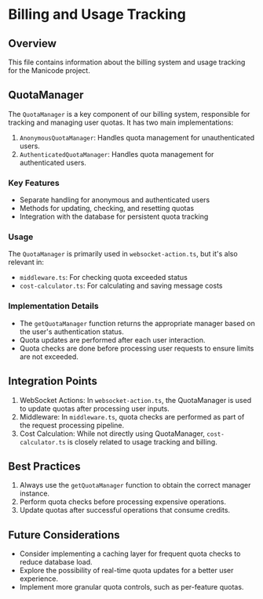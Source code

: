 # Billing and Usage Tracking

## Overview

This file contains information about the billing system and usage tracking for the Manicode project.

## QuotaManager

The `QuotaManager` is a key component of our billing system, responsible for tracking and managing user quotas. It has two main implementations:

1. `AnonymousQuotaManager`: Handles quota management for unauthenticated users.
2. `AuthenticatedQuotaManager`: Handles quota management for authenticated users.

### Key Features

- Separate handling for anonymous and authenticated users
- Methods for updating, checking, and resetting quotas
- Integration with the database for persistent quota tracking

### Usage

The `QuotaManager` is primarily used in `websocket-action.ts`, but it's also relevant in:

- `middleware.ts`: For checking quota exceeded status
- `cost-calculator.ts`: For calculating and saving message costs

### Implementation Details

- The `getQuotaManager` function returns the appropriate manager based on the user's authentication status.
- Quota updates are performed after each user interaction.
- Quota checks are done before processing user requests to ensure limits are not exceeded.

## Integration Points

1. WebSocket Actions: In `websocket-action.ts`, the QuotaManager is used to update quotas after processing user inputs.
2. Middleware: In `middleware.ts`, quota checks are performed as part of the request processing pipeline.
3. Cost Calculation: While not directly using QuotaManager, `cost-calculator.ts` is closely related to usage tracking and billing.

## Best Practices

1. Always use the `getQuotaManager` function to obtain the correct manager instance.
2. Perform quota checks before processing expensive operations.
3. Update quotas after successful operations that consume credits.

## Future Considerations

- Consider implementing a caching layer for frequent quota checks to reduce database load.
- Explore the possibility of real-time quota updates for a better user experience.
- Implement more granular quota controls, such as per-feature quotas.

